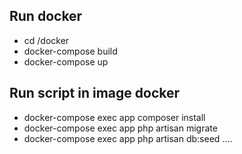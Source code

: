 ## Run docker

- cd /docker
- docker-compose build
- docker-compose up

## Run script in image docker

- docker-compose exec app composer install
- docker-compose exec app php artisan migrate
- docker-compose exec app php artisan db:seed
....
